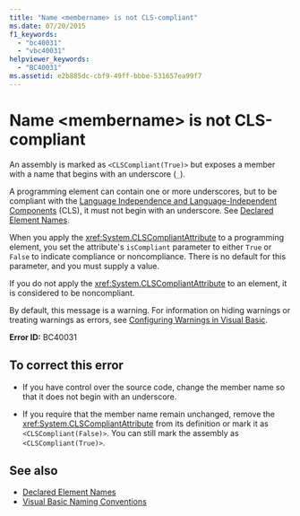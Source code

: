 ```yaml
---
title: "Name <membername> is not CLS-compliant"
ms.date: 07/20/2015
f1_keywords: 
  - "bc40031"
  - "vbc40031"
helpviewer_keywords: 
  - "BC40031"
ms.assetid: e2b885dc-cbf9-49ff-bbbe-531657ea99f7
---
```

# Name \<membername> is not CLS-compliant
An assembly is marked as `<CLSCompliant(True)>` but exposes a member with a name that begins with an underscore (`_`).  
  
 A programming element can contain one or more underscores, but to be compliant with the [Language Independence and Language-Independent Components](../../../standard/language-independence-and-language-independent-components.md) (CLS), it must not begin with an underscore. See [Declared Element Names](../../programming-guide/language-features/declared-elements/declared-element-names.md).  
  
 When you apply the <xref:System.CLSCompliantAttribute> to a programming element, you set the attribute's `isCompliant` parameter to either `True` or `False` to indicate compliance or noncompliance. There is no default for this parameter, and you must supply a value.  
  
 If you do not apply the <xref:System.CLSCompliantAttribute> to an element, it is considered to be noncompliant.  
  
 By default, this message is a warning. For information on hiding warnings or treating warnings as errors, see [Configuring Warnings in Visual Basic](/visualstudio/ide/configuring-warnings-in-visual-basic).  
  
 **Error ID:** BC40031  
  
## To correct this error  
  
- If you have control over the source code, change the member name so that it does not begin with an underscore.  
  
- If you require that the member name remain unchanged, remove the <xref:System.CLSCompliantAttribute> from its definition or mark it as `<CLSCompliant(False)>`. You can still mark the assembly as `<CLSCompliant(True)>`.  
  
## See also

- [Declared Element Names](../../programming-guide/language-features/declared-elements/declared-element-names.md)
- [Visual Basic Naming Conventions](../../programming-guide/program-structure/naming-conventions.md)
